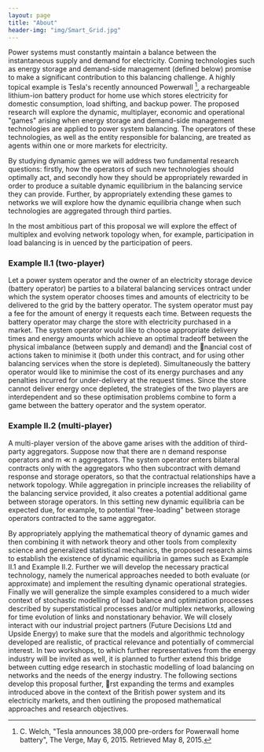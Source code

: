 ```yaml
---
layout: page
title: "About"
header-img: "img/Smart_Grid.jpg"
---
```


Power systems must constantly maintain a balance between the instantaneous supply and demand for electricity. Coming technologies such as energy storage and demand-side management (defined below) promise to make a significant contribution to this balancing challenge. A highly topical example is Tesla's recently announced Powerwall [^fn1], a rechargeable lithium-ion battery product for home use which stores electricity for domestic consumption, load shifting, and backup power. The proposed research will explore the dynamic, multiplayer, economic and operational "games" arising when energy storage and demand-side management technologies are applied to power system balancing. The operators of these technologies, as well as the entity responsible for balancing, are treated as agents within one or more markets for electricity.

By studying dynamic games we will address two fundamental research questions: firstly, how the operators of such new technologies should optimally act, and secondly how they should be appropriately rewarded in order to produce a suitable dynamic equilibrium in the balancing service they can provide. Further, by appropriately extending these games to networks we will explore how the dynamic equilibria change when such technologies are aggregated through third parties.

In the most ambitious part of this proposal we will explore the effect of multiplex and evolving network topology when, for example, participation in load balancing is in uenced by the participation of peers.

### Example II.1 (two-player)
Let a power system operator and the owner of an electricity storage device (battery operator) be parties to a bilateral balancing services ontract under which the system operator chooses times and amounts of electricity to be delivered to the grid by the battery operator. The system operator must pay a fee for the amount of energy it requests each time. Between requests the battery operator may charge the store with electricity purchased in a market. The system operator would like to choose appropriate delivery times and energy amounts which achieve an optimal tradeoff between the physical imbalance (between supply and demand) and the nancial cost of actions taken to minimise it (both under this contract, and for using other balancing services when the store is depleted). Simultaneously the battery operator would like to minimise the cost of its energy purchases and any penalties incurred for under-delivery at the request times. Since the store cannot deliver energy once depleted, the strategies of the two players are interdependent and so these optimisation problems combine to form a game between the battery operator and the system operator.

### Example II.2 (multi-player)
A multi-player version of the above game arises with the addition of third-party aggregators. Suppose now that there are n demand response operators and m ≪ n aggregators. The system operator enters bilateral contracts only with the aggregators who then subcontract with demand response and storage operators, so that the contractual relationships have a network topology. While aggregation in principle increases the reliability of the balancing service provided, it also creates a potential additional game between storage operators. In this setting new dynamic equilibria can be expected due, for example, to potential "free-loading" between storage operators contracted to the same aggregator.

By appropriately applying the mathematical theory of dynamic games and then combining it with network theory and other tools from complexity science and generalized statistical mechanics, the proposed research aims to establish the existence of dynamic equilibria in games such as Example II.1 and Example II.2. Further we will develop the necessary practical technology, namely the numerical approaches needed to both evaluate (or approximate) and implement the resulting dynamic operational strategies. Finally we will generalize the simple examples considered to a much wider context of stochastic modelling of load balance and optimization processes described by superstatistical processes and/or multiplex networks, allowing for time evolution of links and nonstationary behavior. We will closely interact with our industrial project partners (Future Decisions Ltd and Upside Energy) to make sure that the models and algorithmic technology developed are realistic, of practical relevance and potentially of commercial interest. In two workshops, to which further representatives from the energy industry will be invited as well, it is planned to further extend this bridge between cutting edge research in stochastic modelling of load balancing on networks and the needs of
the energy industry. The following sections develop this proposal further, rst expanding the terms and examples introduced above in the context of the British power system and its electricity markets, and then outlining the proposed mathematical approaches and research objectives.
	

[^fn1]: C. Welch, "Tesla announces 38,000 pre-orders for Powerwall home battery", The Verge, May 6, 2015. Retrieved May 8, 2015.
    
